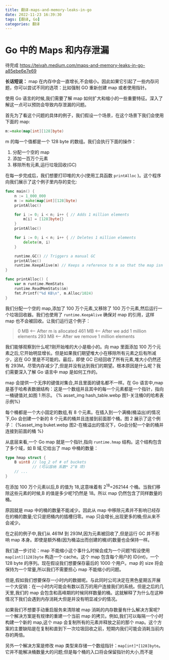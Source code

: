 ```yaml
---
title: 翻译-maps-and-memory-leaks-in-go
date: 2022-11-23 16:39:30
tags: [翻译, Go]
categories: 翻译
---
```


# Go 中的 Maps 和内存泄漏

待完成
https://teivah.medium.com/maps-and-memory-leaks-in-go-a85ebe6e7e69

<b>长话短说：</b> map 在内存中会一直增长,不会缩小。因此如果它引起了一些内存问题，你可以尝试不同的选项：比如强制 GO 重新创建 map 或者使用指针。

使用 Go 语言的时候,我们需要了解 map 如何扩大和缩小的一些重要特征。深入了解这一点可以预防会导致内存泄漏的问题。

首先为了看这个问题的具体的例子，我们假设一个场景，在这个场景下我们会使用下面的 map:

```go
m:=make(map[int][128]byte)
```

m 的每一个值都是一个 128 byte 的数组。我们会执行下面的操作：

1. 分配一个空的 map
2. 添加一百万个元素
3. 移除所有元素,运行垃圾回收(GC)

在每一步完成后，我们想要打印堆的大小(使用工具函数 `printAlloc` )。这个程序向我们展示了这个例子里内存的变化:

```go
func main() {
	n := 1_000_000
	m := make(map[int][128]byte)
	printAlloc()

	for i := 0; i < n; i++ { // Adds 1 million elements
		m[i] = [128]byte{}
	}
	printAlloc()

	for i := 0; i < n; i++ { // Deletes 1 million elements
		delete(m, i)
	}

	runtime.GC() // Triggers a manual GC
	printAlloc()
	runtime.KeepAlive(m) // Keeps a reference to m so that the map isn’t collected
}

func printAlloc() {
	var m runtime.MemStats
	runtime.ReadMemStats(&m)
	fmt.Printf("%d KB\n", m.Alloc/1024)
}
```

我们分配一个空的 map,添加了 100 万个元素,又移除了 100 万个元素,然后运行一个垃圾回收器。我们也使用了 `runtime.KeepAlive` 确保对 map 的引用，这样 map 也不会被回收。让我们运行这个例子：

> 0 MB <-- After m is allocated
> 461 MB <-- After we add 1 million elements
> 293 MB <-- After we remove 1 million elements

我们能够观察到什么呢?刚开始堆的大小是极小的。向 map 里面添加 100 万个元素之后,它开始明显增长。但是如果我们期望堆大小在移除所有元素之后有所减少，这在 GO 里是不可能的。最后，即使 GC 已经回收了所有元素,堆大小仍然还有 293M。尽管内存减少了,但是并没有达到我们的期望。根本原因是什么呢？我们需要深入了解 Go 语言中 map 是如何工作的。

map 会提供一个无序的键值对集合,并且里面的键名都不一样。在 Go 语言中,map 是基于哈希表数据结构：这是一个数组并且其中的每一个元素都是一个指针，指向一桶键值对,如图 1 所示。
{% asset_img hash_table.webp 图1-关注桶0的哈希表示例%}

每个桶都是一个大小固定的数组,有 8 个元素。在插入到一个满桶(桶溢出)的情况下,Go 会创建一个新的 8 个元素的桶并且连接到前面那个桶。图 2 展示了这个例子：
{%asset_img buket.webp 图2-在桶溢出的情况下，Go会分配一个新的桶并连接到前面的桶 %}

从底层来看,一个 Go map 就是一个指针,指向 `runtime.hmap` 结构。这个结构包含了多个域，如 B 域,它给出了 map 中桶的数量：

```go
type hmap struct {
    B uint8 // log_2 of # of buckets
            // (可以容纳 系数* 2^B 项)
    // ...
}
```

在添加 100 万个元素以后,B 的值为 18,这意味着有 2<sup>18</sup>=262144 个桶。当我们移除这些元素的时候,B 的值是多少呢?仍然是 18。所以 map 仍然包含了同样数量的桶。

原因就是 map 中的桶的数量不能减少。因此从 map 中移除元素并不影响已经存在的桶的数量;它只是把桶内的插槽归零。map 只会增长,出现更多的桶;但从来不会减少。

在之前的例子中,我们从 461M 到 293M,因为元素被回收了,但是运行 GC 并不影响 map 本身。即使是额外桶(因为桶溢出而创建的桶)的数量也会保持一样。

我们退一步讨论：map 不能缩小这个事什么时候会成为一个问题?假设使用 `map[int][128]byte` 构造一个 cache。这个 map 包含每个用户的 ID(int)，一个 128 byte 的序列。现在假设我们想要保存最后的 1000 个用户。map 的 size 将会保持为一个常量,所以我们不需要担心 map 不能缩小的问题。

但是,假如我们想要保存一小时内的数据呢。与此同时公司决定在黑色星期五开展一个大促销：在一小时内可能会有数以百万的用户连接我们的系统。但是之后的几天里,我们的 map 会包含和高峰期的时候同样数量的桶。这就解释了为什么在这种情况下我们会遇到内存消耗大但是并没有明显减少的情况。

如果我们不想要手动重启服务来清除被 map 消耗的内存数量有什么解决方案呢?一个解决方案是有规律的重建一个当前 map 的拷贝。例如,我们可以每隔一个小时构建一个新的 map,这个 map 会复制所有的元素并释放之前的那个 map。这个方案的主要缺陷是在复制和直到下一次垃圾回收之前，短期内我们可能会消耗当前内存的两倍。

另外一个解决方案是修改 map 类型来存储一个数组指针：`map[int]*[128]byte`。它并不能解决桶数量大的问题;但是每个桶的入口将会保留指针的大小,而不是

